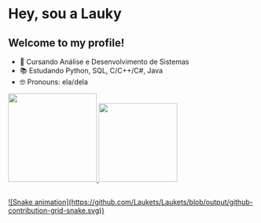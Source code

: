 # Hey, sou a Lauky
## Welcome to my profile!

- 🌱 Cursando Análise e Desenvolvimento de Sistemas
- 📚 Estudando Python, SQL, C/C++/C#, Java
- 🤓 Pronouns: ela/dela



<div>
  <a href="https://github.com/Laukets">
  <img height="180em" src="https://github-readme-stats.vercel.app/api?username=Laukets&show_icons=true&theme=cobalt&include_all_commits=true&count_private=true"/>
  <img height="160em" src="https://github-readme-stats.vercel.app/api/top-langs/?username=Laukets&layout=compact&langs_count=7&theme=cobalt"/>
</div>
  
##

<div>
 ![Snake animation](https://github.com/Laukets/Laukets/blob/output/github-contribution-grid-snake.svg))
</div>
